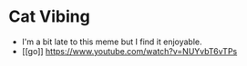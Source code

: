 # Cat Vibing

- I'm a bit late to this meme but I find it enjoyable.
- [[go]] https://www.youtube.com/watch?v=NUYvbT6vTPs


